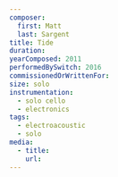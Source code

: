 ```yaml
---
composer:
  first: Matt
  last: Sargent
title: Tide
duration:
yearComposed: 2011
performedBySwitch: 2016
commissionedOrWrittenFor:
size: solo
instrumentation:
  - solo cello
  - electronics
tags:
  - electroacoustic
  - solo 
media:
  - title:
    url:
---
```

